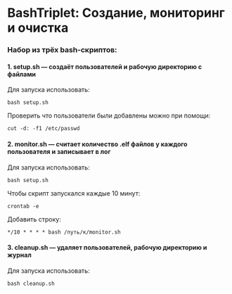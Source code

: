 # BashTriplet: Создание, мониторинг и очистка

### Набор из трёх bash-скриптов:
#### 1. setup.sh — создаёт пользователей и рабочую директорию с файлами
  Для запуска использовать: 
  ```
  bash setup.sh
  ```
  Проверить что пользователи были добавлены можно при помощи:
  ```
  cut -d: -f1 /etc/passwd
  ```
#### 2. monitor.sh — считает количество .elf файлов у каждого пользователя и записывает в лог
  Для запуска использовать: 
  ``` 
  bash setup.sh
  ```
Чтобы скрипт запускался каждые 10 минут:
```
crontab -e
```
Добавить строку:
```
*/10 * * * * bash /путь/к/monitor.sh
```
#### 3. cleanup.sh — удаляет пользователей, рабочую директорию и журнал
Для запуска использовать:
```
bash cleanup.sh
```
